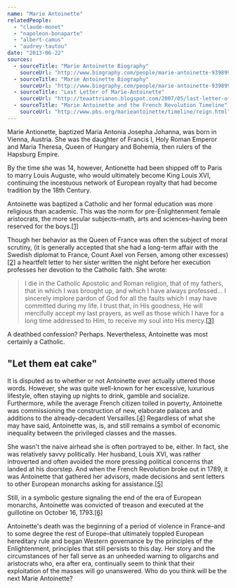 ```yaml
---
name: "Marie Antoinette"
relatedPeople:
  - "claude-monet"
  - "napoleon-bonaparte"
  - "albert-camus"
  - "audrey-tautou"
date: "2013-06-22"
sources:
  - sourceTitle: "Marie Antoinette Biography"
    sourceUrl: "http://www.biography.com/people/marie-antoinette-9398996"
  - sourceTitle: "Marie Antoinette Biography"
    sourceUrl: "http://www.biography.com/people/marie-antoinette-9398996?page=2"
  - sourceTitle: "Last Letter of Marie-Antoinette"
    sourceUrl: "http://teaattrianon.blogspot.com/2007/05/last-letter-of-marie-antoinette.html"
  - sourceTitle: "Marie Antoinette and the French Revolution Timeline"
    sourceUrl: "http://www.pbs.org/marieantoinette/timeline/reign.html"
---
```


Marie Antionette, baptized Maria Antonia Josepha Johanna, was born in Vienna, Austria. She was the daughter of Francis I, Holy Roman Emperor and Maria Theresa, Queen of Hungary and Bohemia, then rulers of the Hapsburg Empire.

By the time she was 14, however, Antionette had been shipped off to Paris to marry Louis Auguste, who would ultimately become King Louis XVI, continuing the incestuous network of European royalty that had become tradition by the 18th Century.

Antoinette was baptized a Catholic and her formal education was more religious than academic. This was the norm for pre-Enlightenment female aristocrats, the more secular subjects–math, arts and sciences–having been reserved for the boys.<a class="source-citation" href="#http://www.biography.com/people/marie-antoinette-9398996" title="Marie Antoinette Biography">[1]</a>

Though her behavior as the Queen of France was often the subject of moral scrutiny, (it is generally accepted that she had a long-term affair with the Swedish diplomat to France, Count Axel von Fersen, among other excesses)<a class="source-citation" href="#http://www.biography.com/people/marie-antoinette-9398996?page=2" title="Marie Antoinette Biography">[2]</a> a heartfelt letter to her sister written the night before her execution professes her devotion to the Catholic faith. She wrote:

>I die in the Catholic Apostolic and Roman religion, that of my fathers, that in which I was brought up, and which I have always professed… I sincerely implore pardon of God for all the faults which I may have committed during my life. I trust that, in His goodness, He will mercifully accept my last prayers, as well as those which I have for a long time addressed to Him, to receive my soul into His mercy.<a class="source-citation" href="#http://teaattrianon.blogspot.com/2007/05/last-letter-of-marie-antoinette.html" title="Last Letter of Marie-Antoinette">[3]</a>

A deathbed confession? Perhaps. Nevertheless, Antoinette was most certainly a Catholic.


## "Let them eat cake"

It is disputed as to whether or not Antoinette ever actually uttered those words. However, she was quite well-known for her excessive, luxurious lifestyle, often staying up nights to drink, gamble and socialize. Furthermore, while the average French citizen toiled in poverty, Antoinette was commissioning the construction of new, elaborate palaces and additions to the already-decadent Versailles.<a class="source-citation" href="#http://www.biography.com/people/marie-antoinette-9398996?page=2" title="Marie Antoinette Biography">[4]</a> Regardless of what she may have said, Antoinette was, is, and still remains a symbol of economic inequality between the privileged classes and the masses. 

She wasn't the naive airhead she is often portrayed to be, either. In fact, she was relatively savvy politically. Her husband, Louis XVI, was rather introverted and often avoided the more pressing political concerns that landed at his doorstep. And when the French Revolution broke out in 1789, it was Antoinette that gathered her advisors, made decisions and sent letters to other European monarchs asking for assistance.<a class="source-citation" href="#http://www.biography.com/people/marie-antoinette-9398996?page=2" title="Marie Antoinette Biography">[5]</a>

Still, in a symbolic gesture signaling the end of the era of European monarchs, Antoinette was convicted of treason and executed at the guillotine on October 16, 1793.<a class="source-citation" href="#http://www.pbs.org/marieantoinette/timeline/reign.html" title="Marie Antoinette and the French Revolution Timeline">[6]</a>

Antoinette's death was the beginning of a period of violence in France–and to some degree the rest of Europe–that ultimately toppled European hereditary rule and began Western governance by the principles of the Enlightenment, principles that still persists to this day. Her story and the circumstances of her fall serve as an unheeded warning to oligarchs and aristocrats who, era after era, continually seem to think that their exploitation of the masses will go unanswered. Who do you think will be the next Marie Antoinette?